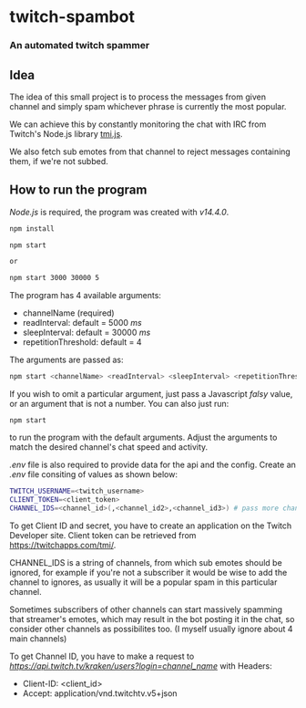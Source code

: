 # twitch-spambot

### An automated twitch spammer

## Idea

The idea of this small project is to process the messages from given channel
and simply spam whichever phrase is currently the most popular.

We can achieve this by constantly monitoring the chat with IRC from Twitch's
Node.js library [tmi.js](https://github.com/tmijs).

We also fetch sub emotes from that channel to reject messages containing them,
if we're not subbed.

## How to run the program

_Node.js_ is required, the program was created with _v14.4.0_.

```bash
npm install

npm start

or

npm start 3000 30000 5
```

The program has 4 available arguments:

- channelName (required)
- readInterval: default = 5000 _ms_
- sleepInterval: default = 30000 _ms_
- repetitionThreshold: default = 4

The arguments are passed as:

```bash
npm start <channelName> <readInterval> <sleepInterval> <repetitionThreshold>
```

If you wish to omit a particular argument, just pass a Javascript _falsy_ value,
or an argument that is not a number.
You can also just run:

```
npm start
```

to run the program with the default arguments.
Adjust the arguments to match the desired channel's chat speed and activity.

_.env_ file is also required to provide data for the api and the config.
Create an _.env_ file consiting of values as shown below:

```bash
TWITCH_USERNAME=<twitch_username>
CLIENT_TOKEN=<client_token>
CHANNEL_IDS=<channel_id>(,<channel_id2>,<channel_id3>) # pass more channels to ignore after ','
```

To get Client ID and secret, you have to create an application
on the Twitch Developer site.
Client token can be retrieved from https://twitchapps.com/tmi/.

CHANNEL_IDS is a string of channels, from which sub emotes should be ignored,
for example if you're not a subscriber it would be wise to add the channel to
ignores, as usually it will be a popular spam in this particular channel.

Sometimes subscribers of other channels can start massively spamming that streamer's
emotes, which may result in the bot posting it in the chat, so consider
other channels as possibilites too.
(I myself usually ignore about 4 main channels)

To get Channel ID, you have to make a request to _https://api.twitch.tv/kraken/users?login=channel_name_ with Headers:

- Client-ID: <client_id>
- Accept: application/vnd.twitchtv.v5+json
